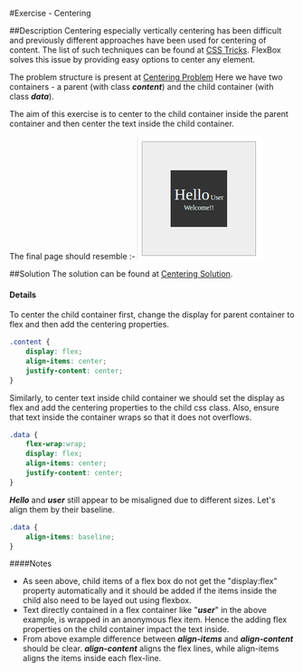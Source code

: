 #Exercise - Centering

##Description
Centering especially vertically centering has been difficult and previously different approaches have been used for centering of content. 
The list of such techniques can be found at [CSS Tricks](https://css-tricks.com/centering-css-complete-guide/). 
FlexBox solves this issue by providing easy options to center any element. 

The problem structure is present at [Centering Problem](http://jsbin.com/citulux/1/edit?html,css,output)
Here we have two containers - a parent (with class ***content***) and the child container (with class ***data***).

The aim of this exercise is to center to the child container inside the parent container and then center the text inside the child container.

The final page should resemble :-
![Centering Solution](CenteringImage.png)

##Solution
The solution can be found at [Centering Solution](http://jsbin.com/vaduli/1/edit?html,css,output).

#### Details
To center the child container first, change the display for parent container to flex and then add the centering properties.
```css
.content {
    display: flex;
    align-items: center;
    justify-content: center;
}
```

Similarly, to center text inside child container we should set the display as flex and add the centering properties to the child css class. 
Also, ensure that text inside the container wraps so that it does not overflows. 
```css
.data {
    flex-wrap:wrap;
    display: flex;
    align-items: center;
    justify-content: center;
}
``` 

***Hello*** and ***user*** still appear to be misaligned due to different sizes. Let's align them by their baseline.
```css
.data {
    align-items: baseline;  
} 
``` 

####Notes
* As seen above, child items of a flex box do not get the "display:flex" property automatically and it should be added if the items inside the child also need to be layed out using flexbox.
* Text directly contained in a flex container like "***user***" in the above example, is wrapped in an anonymous flex item.
Hence the adding flex properties on the child container impact the text inside.
* From above example difference between ***align-items*** and ***align-content*** should be clear.
***align-content*** aligns the flex lines, while align-items aligns the items inside each flex-line.

